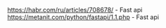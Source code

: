 https://habr.com/ru/articles/708678/ - Fast api
https://metanit.com/python/fastapi/1.1.php - Fast api
